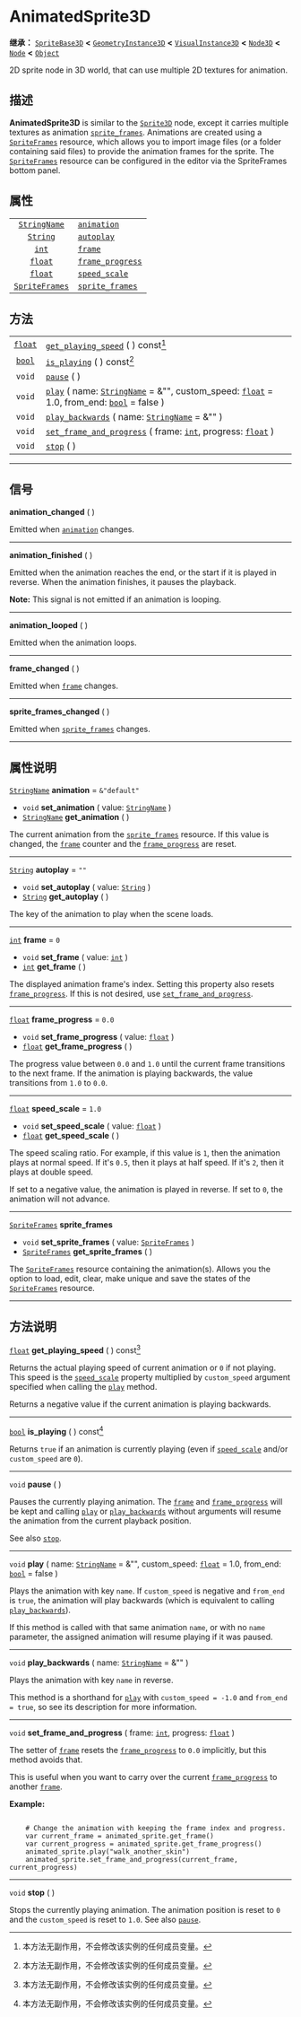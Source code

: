 <!-- ⚠ 请勿编辑本文件 ⚠ -->
<!-- 本文档使用脚本从 WeDot 引擎源码仓库生成。 -->
<!-- 生成脚本：https://github.com/WeDot-Engine/WeDot/tree/4.3/doc/tools/make_md.py； -->
<!-- 原文件：https://github.com/WeDot-Engine/WeDot/tree/4.3/doc/classes/AnimatedSprite3D.xml。 -->

<div id="_class_animatedsprite3d"></div>

# AnimatedSprite3D

**继承：** [`SpriteBase3D`](class_spritebase3d.md) **<** [`GeometryInstance3D`](class_geometryinstance3d.md) **<** [`VisualInstance3D`](class_visualinstance3d.md) **<** [`Node3D`](class_node3d.md) **<** [`Node`](class_node.md) **<** [`Object`](class_object.md)

2D sprite node in 3D world, that can use multiple 2D textures for animation.

## 描述

**AnimatedSprite3D** is similar to the [`Sprite3D`](class_sprite3d.md) node, except it carries multiple textures as animation [`sprite_frames`](class_animatedsprite3d.md#class_animatedsprite3d_property_sprite_frames). Animations are created using a [`SpriteFrames`](class_spriteframes.md) resource, which allows you to import image files (or a folder containing said files) to provide the animation frames for the sprite. The [`SpriteFrames`](class_spriteframes.md) resource can be configured in the editor via the SpriteFrames bottom panel.

## 属性

|||
|:-:|:--|
| [`StringName`](class_stringname.md)     | [`animation`](class_animatedsprite3d.md#class_animatedsprite3d_property_animation)           | ``&"default"`` |
| [`String`](class_string.md)             | [`autoplay`](class_animatedsprite3d.md#class_animatedsprite3d_property_autoplay)             | ``""``         |
| [`int`](class_int.md)                   | [`frame`](class_animatedsprite3d.md#class_animatedsprite3d_property_frame)                   | ``0``          |
| [`float`](class_float.md)               | [`frame_progress`](class_animatedsprite3d.md#class_animatedsprite3d_property_frame_progress) | ``0.0``        |
| [`float`](class_float.md)               | [`speed_scale`](class_animatedsprite3d.md#class_animatedsprite3d_property_speed_scale)       | ``1.0``        |
| [`SpriteFrames`](class_spriteframes.md) | [`sprite_frames`](class_animatedsprite3d.md#class_animatedsprite3d_property_sprite_frames)   |                |

## 方法

|||
|:-:|:--|
| [`float`](class_float.md) | [`get_playing_speed`](class_animatedsprite3d.md#class_animatedsprite3d_method_get_playing_speed) ( ) const[^const]                                                                                                   |
| [`bool`](class_bool.md)   | [`is_playing`](class_animatedsprite3d.md#class_animatedsprite3d_method_is_playing) ( ) const[^const]                                                                                                                 |
| `void`                    | [`pause`](class_animatedsprite3d.md#class_animatedsprite3d_method_pause) ( )                                                                                                                                         |
| `void`                    | [`play`](class_animatedsprite3d.md#class_animatedsprite3d_method_play) ( name: [`StringName`](class_stringname.md) = &"", custom_speed: [`float`](class_float.md) = 1.0, from_end: [`bool`](class_bool.md) = false ) |
| `void`                    | [`play_backwards`](class_animatedsprite3d.md#class_animatedsprite3d_method_play_backwards) ( name: [`StringName`](class_stringname.md) = &"" )                                                                       |
| `void`                    | [`set_frame_and_progress`](class_animatedsprite3d.md#class_animatedsprite3d_method_set_frame_and_progress) ( frame: [`int`](class_int.md), progress: [`float`](class_float.md) )                                     |
| `void`                    | [`stop`](class_animatedsprite3d.md#class_animatedsprite3d_method_stop) ( )                                                                                                                                           |

<!-- rst-class:: classref-section-separator -->

---

## 信号

<div id="_class_class_animatedsprite3d_signal_animation_changed"></div>

**animation_changed** ( ) <div id="class_animatedsprite3d_signal_animation_changed"></div>

Emitted when [`animation`](class_animatedsprite3d.md#class_animatedsprite3d_property_animation) changes.

<!-- rst-class:: classref-item-separator -->

---

<div id="_class_class_animatedsprite3d_signal_animation_finished"></div>

**animation_finished** ( ) <div id="class_animatedsprite3d_signal_animation_finished"></div>

Emitted when the animation reaches the end, or the start if it is played in reverse. When the animation finishes, it pauses the playback.

 **Note:** This signal is not emitted if an animation is looping.

<!-- rst-class:: classref-item-separator -->

---

<div id="_class_class_animatedsprite3d_signal_animation_looped"></div>

**animation_looped** ( ) <div id="class_animatedsprite3d_signal_animation_looped"></div>

Emitted when the animation loops.

<!-- rst-class:: classref-item-separator -->

---

<div id="_class_class_animatedsprite3d_signal_frame_changed"></div>

**frame_changed** ( ) <div id="class_animatedsprite3d_signal_frame_changed"></div>

Emitted when [`frame`](class_animatedsprite3d.md#class_animatedsprite3d_property_frame) changes.

<!-- rst-class:: classref-item-separator -->

---

<div id="_class_class_animatedsprite3d_signal_sprite_frames_changed"></div>

**sprite_frames_changed** ( ) <div id="class_animatedsprite3d_signal_sprite_frames_changed"></div>

Emitted when [`sprite_frames`](class_animatedsprite3d.md#class_animatedsprite3d_property_sprite_frames) changes.

<!-- rst-class:: classref-section-separator -->

---

## 属性说明

<div id="_class_animatedsprite3d_property_animation"></div>

[`StringName`](class_stringname.md) **animation** = ``&"default"`` <div id="class_animatedsprite3d_property_animation"></div>

- `void` **set_animation** ( value: [`StringName`](class_stringname.md) )
- [`StringName`](class_stringname.md) **get_animation** ( )

The current animation from the [`sprite_frames`](class_animatedsprite3d.md#class_animatedsprite3d_property_sprite_frames) resource. If this value is changed, the [`frame`](class_animatedsprite3d.md#class_animatedsprite3d_property_frame) counter and the [`frame_progress`](class_animatedsprite3d.md#class_animatedsprite3d_property_frame_progress) are reset.

<!-- rst-class:: classref-item-separator -->

---

<div id="_class_animatedsprite3d_property_autoplay"></div>

[`String`](class_string.md) **autoplay** = ``""`` <div id="class_animatedsprite3d_property_autoplay"></div>

- `void` **set_autoplay** ( value: [`String`](class_string.md) )
- [`String`](class_string.md) **get_autoplay** ( )

The key of the animation to play when the scene loads.

<!-- rst-class:: classref-item-separator -->

---

<div id="_class_animatedsprite3d_property_frame"></div>

[`int`](class_int.md) **frame** = ``0`` <div id="class_animatedsprite3d_property_frame"></div>

- `void` **set_frame** ( value: [`int`](class_int.md) )
- [`int`](class_int.md) **get_frame** ( )

The displayed animation frame's index. Setting this property also resets [`frame_progress`](class_animatedsprite3d.md#class_animatedsprite3d_property_frame_progress). If this is not desired, use [`set_frame_and_progress`](class_animatedsprite3d.md#class_animatedsprite3d_method_set_frame_and_progress).

<!-- rst-class:: classref-item-separator -->

---

<div id="_class_animatedsprite3d_property_frame_progress"></div>

[`float`](class_float.md) **frame_progress** = ``0.0`` <div id="class_animatedsprite3d_property_frame_progress"></div>

- `void` **set_frame_progress** ( value: [`float`](class_float.md) )
- [`float`](class_float.md) **get_frame_progress** ( )

The progress value between `0.0` and `1.0` until the current frame transitions to the next frame. If the animation is playing backwards, the value transitions from `1.0` to `0.0`.

<!-- rst-class:: classref-item-separator -->

---

<div id="_class_animatedsprite3d_property_speed_scale"></div>

[`float`](class_float.md) **speed_scale** = ``1.0`` <div id="class_animatedsprite3d_property_speed_scale"></div>

- `void` **set_speed_scale** ( value: [`float`](class_float.md) )
- [`float`](class_float.md) **get_speed_scale** ( )

The speed scaling ratio. For example, if this value is `1`, then the animation plays at normal speed. If it's `0.5`, then it plays at half speed. If it's `2`, then it plays at double speed.

If set to a negative value, the animation is played in reverse. If set to `0`, the animation will not advance.

<!-- rst-class:: classref-item-separator -->

---

<div id="_class_animatedsprite3d_property_sprite_frames"></div>

[`SpriteFrames`](class_spriteframes.md) **sprite_frames** <div id="class_animatedsprite3d_property_sprite_frames"></div>

- `void` **set_sprite_frames** ( value: [`SpriteFrames`](class_spriteframes.md) )
- [`SpriteFrames`](class_spriteframes.md) **get_sprite_frames** ( )

The [`SpriteFrames`](class_spriteframes.md) resource containing the animation(s). Allows you the option to load, edit, clear, make unique and save the states of the [`SpriteFrames`](class_spriteframes.md) resource.

<!-- rst-class:: classref-section-separator -->

---

## 方法说明

<div id="_class_animatedsprite3d_method_get_playing_speed"></div>

[`float`](class_float.md) **get_playing_speed** ( ) const[^const]<div id="class_animatedsprite3d_method_get_playing_speed"></div>

Returns the actual playing speed of current animation or `0` if not playing. This speed is the [`speed_scale`](class_animatedsprite3d.md#class_animatedsprite3d_property_speed_scale) property multiplied by `custom_speed` argument specified when calling the [`play`](class_animatedsprite3d.md#class_animatedsprite3d_method_play) method.

Returns a negative value if the current animation is playing backwards.

<!-- rst-class:: classref-item-separator -->

---

<div id="_class_animatedsprite3d_method_is_playing"></div>

[`bool`](class_bool.md) **is_playing** ( ) const[^const]<div id="class_animatedsprite3d_method_is_playing"></div>

Returns `true` if an animation is currently playing (even if [`speed_scale`](class_animatedsprite3d.md#class_animatedsprite3d_property_speed_scale) and/or `custom_speed` are `0`).

<!-- rst-class:: classref-item-separator -->

---

<div id="_class_animatedsprite3d_method_pause"></div>

`void` **pause** ( )<div id="class_animatedsprite3d_method_pause"></div>

Pauses the currently playing animation. The [`frame`](class_animatedsprite3d.md#class_animatedsprite3d_property_frame) and [`frame_progress`](class_animatedsprite3d.md#class_animatedsprite3d_property_frame_progress) will be kept and calling [`play`](class_animatedsprite3d.md#class_animatedsprite3d_method_play) or [`play_backwards`](class_animatedsprite3d.md#class_animatedsprite3d_method_play_backwards) without arguments will resume the animation from the current playback position.

See also [`stop`](class_animatedsprite3d.md#class_animatedsprite3d_method_stop).

<!-- rst-class:: classref-item-separator -->

---

<div id="_class_animatedsprite3d_method_play"></div>

`void` **play** ( name: [`StringName`](class_stringname.md) = &"", custom_speed: [`float`](class_float.md) = 1.0, from_end: [`bool`](class_bool.md) = false )<div id="class_animatedsprite3d_method_play"></div>

Plays the animation with key `name`. If `custom_speed` is negative and `from_end` is `true`, the animation will play backwards (which is equivalent to calling [`play_backwards`](class_animatedsprite3d.md#class_animatedsprite3d_method_play_backwards)).

If this method is called with that same animation `name`, or with no `name` parameter, the assigned animation will resume playing if it was paused.

<!-- rst-class:: classref-item-separator -->

---

<div id="_class_animatedsprite3d_method_play_backwards"></div>

`void` **play_backwards** ( name: [`StringName`](class_stringname.md) = &"" )<div id="class_animatedsprite3d_method_play_backwards"></div>

Plays the animation with key `name` in reverse.

This method is a shorthand for [`play`](class_animatedsprite3d.md#class_animatedsprite3d_method_play) with `custom_speed = -1.0` and `from_end = true`, so see its description for more information.

<!-- rst-class:: classref-item-separator -->

---

<div id="_class_animatedsprite3d_method_set_frame_and_progress"></div>

`void` **set_frame_and_progress** ( frame: [`int`](class_int.md), progress: [`float`](class_float.md) )<div id="class_animatedsprite3d_method_set_frame_and_progress"></div>

The setter of [`frame`](class_animatedsprite3d.md#class_animatedsprite3d_property_frame) resets the [`frame_progress`](class_animatedsprite3d.md#class_animatedsprite3d_property_frame_progress) to `0.0` implicitly, but this method avoids that.

This is useful when you want to carry over the current [`frame_progress`](class_animatedsprite3d.md#class_animatedsprite3d_property_frame_progress) to another [`frame`](class_animatedsprite3d.md#class_animatedsprite3d_property_frame).

 **Example:** 



```gdscript

    # Change the animation with keeping the frame index and progress.
    var current_frame = animated_sprite.get_frame()
    var current_progress = animated_sprite.get_frame_progress()
    animated_sprite.play("walk_another_skin")
    animated_sprite.set_frame_and_progress(current_frame, current_progress)
```





<!-- rst-class:: classref-item-separator -->

---

<div id="_class_animatedsprite3d_method_stop"></div>

`void` **stop** ( )<div id="class_animatedsprite3d_method_stop"></div>

Stops the currently playing animation. The animation position is reset to `0` and the `custom_speed` is reset to `1.0`. See also [`pause`](class_animatedsprite3d.md#class_animatedsprite3d_method_pause).

[^virtual]: 本方法通常需要用户覆盖才能生效。
[^const]: 本方法无副作用，不会修改该实例的任何成员变量。
[^vararg]: 本方法除了能接受在此处描述的参数外，还能够继续接受任意数量的参数。
[^constructor]: 本方法用于构造某个类型。
[^static]: 调用本方法无需实例，可直接使用类名进行调用。
[^operator]: 本方法描述的是使用本类型作为左操作数的有效运算符。
[^bitfield]: 这个值是由下列位标志构成位掩码的整数。
[^void]: 无返回值。
